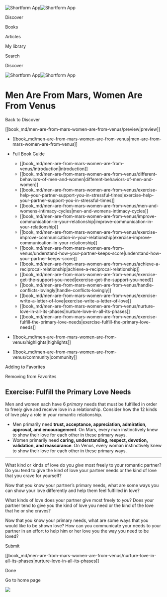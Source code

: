![Shortform App](/img/logo.36a2399e.svg)![Shortform App](/img/logo-dark.70c1b072.svg)

Discover

Books

Articles

My library

Search

Discover

![Shortform App](/img/logo.36a2399e.svg)![Shortform App](/img/logo-dark.70c1b072.svg)

# Men Are From Mars, Women Are From Venus

Back to Discover

[[book_md/men-are-from-mars-women-are-from-venus/preview|preview]]

  * [[book_md/men-are-from-mars-women-are-from-venus|men-are-from-mars-women-are-from-venus]]
  * Full Book Guide

    * [[book_md/men-are-from-mars-women-are-from-venus/introduction|introduction]]
    * [[book_md/men-are-from-mars-women-are-from-venus/different-behaviors-of-men-and-women|different-behaviors-of-men-and-women]]
    * [[book_md/men-are-from-mars-women-are-from-venus/exercise-help-your-partner-support-you-in-stressful-times|exercise-help-your-partner-support-you-in-stressful-times]]
    * [[book_md/men-are-from-mars-women-are-from-venus/men-and-womens-intimacy-cycles|men-and-womens-intimacy-cycles]]
    * [[book_md/men-are-from-mars-women-are-from-venus/improve-communication-in-your-relationship|improve-communication-in-your-relationship]]
    * [[book_md/men-are-from-mars-women-are-from-venus/exercise-improve-communication-in-your-relationship|exercise-improve-communication-in-your-relationship]]
    * [[book_md/men-are-from-mars-women-are-from-venus/understand-how-your-partner-keeps-score|understand-how-your-partner-keeps-score]]
    * [[book_md/men-are-from-mars-women-are-from-venus/achieve-a-reciprocal-relationship|achieve-a-reciprocal-relationship]]
    * [[book_md/men-are-from-mars-women-are-from-venus/exercise-get-the-support-you-need|exercise-get-the-support-you-need]]
    * [[book_md/men-are-from-mars-women-are-from-venus/handle-conflicts-lovingly|handle-conflicts-lovingly]]
    * [[book_md/men-are-from-mars-women-are-from-venus/exercise-write-a-letter-of-love|exercise-write-a-letter-of-love]]
    * [[book_md/men-are-from-mars-women-are-from-venus/nurture-love-in-all-its-phases|nurture-love-in-all-its-phases]]
    * [[book_md/men-are-from-mars-women-are-from-venus/exercise-fulfill-the-primary-love-needs|exercise-fulfill-the-primary-love-needs]]
  * [[book_md/men-are-from-mars-women-are-from-venus/highlights|highlights]]
  * [[book_md/men-are-from-mars-women-are-from-venus/community|community]]



Adding to Favorites 

Removing from Favorites 

## Exercise: Fulfill the Primary Love Needs

Men and women each have 6 _primary_ needs that must be fulfilled in order to freely give and receive love in a relationship. Consider how the 12 kinds of love play a role in your romantic relationship.

  * Men primarily need **trust, acceptance, appreciation, admiration, approval, and encouragement**. On Mars, every man instinctively knew to show their love for each other in these primary ways.
  * Women primarily need **caring, understanding, respect, devotion, validation, and reassurance**. On Venus, every woman instinctively knew to show their love for each other in these primary ways. 



* * *

What kind or kinds of love do you _give_ most freely to your romantic partner? Do you tend to give the kind of love your partner needs or the kind of love that you crave for yourself?

Now that you know your partner’s primary needs, what are some ways you can show your love differently and help them feel fulfilled in love?

What kinds of love does your partner give most freely to _you_? Does your partner tend to give you the kind of love you need or the kind of the love that he or she craves?

Now that you know your primary needs, what are some ways that you would like to be shown love? How can you communicate your needs to your partner in an effort to help him or her love you the way you need to be loved?

Submit 

[[book_md/men-are-from-mars-women-are-from-venus/nurture-love-in-all-its-phases|nurture-love-in-all-its-phases]]

Done

Go to home page 

![](https://bat.bing.com/action/0?ti=56018282&Ver=2&mid=2296503f-e5a3-433f-a984-b17be44e8855&sid=f30c5e70639211ee87d33f0876d93783&vid=f30c9700639211eeb3a75d830392c94f&vids=0&msclkid=N&pi=0&lg=en-US&sw=800&sh=600&sc=24&nwd=1&tl=Shortform%20%7C%20Book&p=https%3A%2F%2Fwww.shortform.com%2Fapp%2Fbook%2Fmen-are-from-mars-women-are-from-venus%2Fexercise-fulfill-the-primary-love-needs&r=&lt=353&evt=pageLoad&sv=1&rn=341154)
